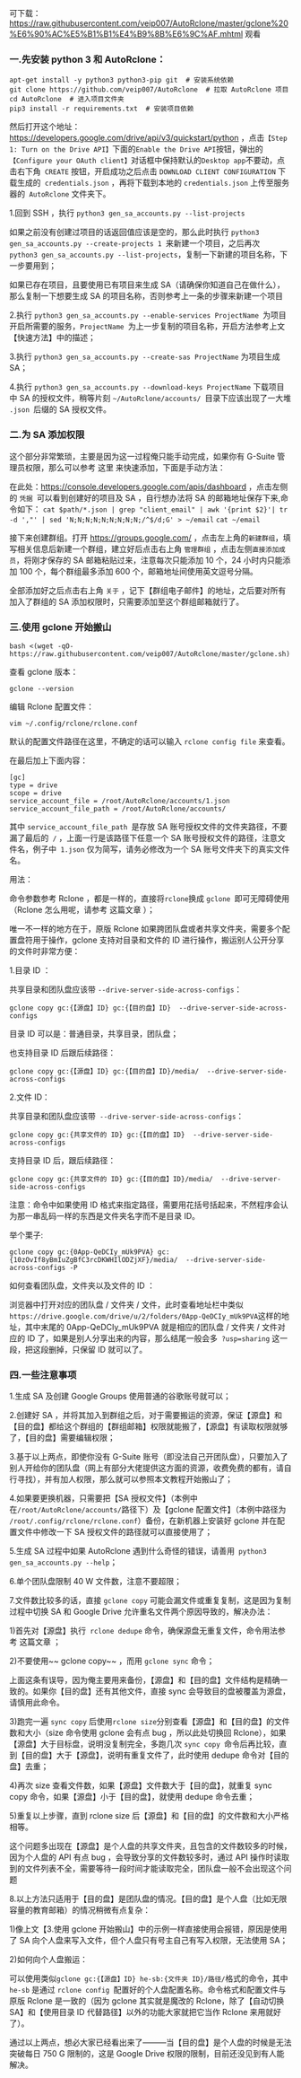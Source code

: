 可下载：https://raw.githubusercontent.com/veip007/AutoRclone/master/gclone%20%E6%90%AC%E5%B1%B1%E4%B9%8B%E6%9C%AF.mhtml 观看


### 一.先安装 python 3 和 AutoRclone：
```
apt-get install -y python3 python3-pip git  # 安装系统依赖
git clone https://github.com/veip007/AutoRclone  # 拉取 AutoRclone 项目
cd AutoRclone  # 进入项目文件夹
pip3 install -r requirements.txt  # 安装项目依赖
```
然后打开这个地址：https://developers.google.com/drive/api/v3/quickstart/python ，点击```【Step 1: Turn on the Drive API】```下面的``` Enable the Drive API ```按钮，弹出的```【Configure your OAuth client】```对话框中保持默认的``` Desktop app ```不要动，点击右下角``` CREATE``` 按钮，开启成功之后点击 ```DOWNLOAD CLIENT CONFIGURATION``` 下载生成的``` credentials.json``` ，再将下载到本地的 ```credentials.json``` 上传至服务器的``` AutoRclone``` 文件夹下。

1.回到 SSH ，执行 ```python3 gen_sa_accounts.py --list-projects```

如果之前没有创建过项目的话返回值应该是空的，那么此时执行 ```python3 gen_sa_accounts.py --create-projects 1 ```来新建一个项目，之后再次``` python3 gen_sa_accounts.py --list-projects```，复制一下新建的项目名称，下一步要用到；

如果已存在项目，且要使用已有项目来生成 SA（请确保你知道自己在做什么），那么复制一下想要生成 SA 的项目名称，否则参考上一条的步骤来新建一个项目

2.执行 ```python3 gen_sa_accounts.py --enable-services ProjectName ```为项目开启所需要的服务，```ProjectName ```为上一步复制的项目名称，开启方法参考上文【快速方法】中的描述；

3.执行 ```python3 gen_sa_accounts.py --create-sas ProjectName``` 为项目生成 SA；

4.执行 ```python3 gen_sa_accounts.py --download-keys ProjectName``` 下载项目中 SA 的授权文件，稍等片刻 ```~/AutoRclone/accounts/ ```目录下应该出现了一大堆 ```.json ```后缀的 SA 授权文件。

### 二.为 SA 添加权限
这个部分非常繁琐，主要是因为这一过程俺只能手动完成，如果你有 G-Suite 管理员权限，那么可以参考 这里 来快速添加，下面是手动方法：

在此处：https://console.developers.google.com/apis/dashboard ，点击左侧的 ```凭据 ```可以看到创建好的项目及 SA ，自行想办法将 SA 的邮箱地址保存下来,命令如下：
```cat $path/*.json | grep "client_email" | awk '{print $2}'| tr -d ',"' | sed 'N;N;N;N;N;N;N;N;N;/^$/d;G' > ~/email```
```cat ~/email```

接下来创建群组。打开 https://groups.google.com/ ，点击左上角的``` 新建群组 ```，填写相关信息后新建一个群组，建立好后点击右上角 ```管理群组``` ，点击左侧``` 直接添加成员 ```，将刚才保存的 SA 邮箱粘贴过来，注意每次只能添加 10 个，24 小时内只能添加 100 个，每个群组最多添加 600 个，邮箱地址间使用英文逗号分隔。

全部添加好之后点击右上角 ```关于``` ，记下【群组电子邮件】的地址，之后要对所有加入了群组的 SA 添加权限时，只需要添加至这个群组邮箱就行了。

### 三.使用 gclone 开始搬山

```bash <(wget -qO- https://raw.githubusercontent.com/veip007/AutoRclone/master/gclone.sh)```

查看 gclone 版本：

```gclone --version```

编辑 Rclone 配置文件：

```vim ~/.config/rclone/rclone.conf```

默认的配置文件路径在这里，不确定的话可以输入 ```rclone config file``` 来查看。

在最后加上下面内容：
```
[gc]
type = drive
scope = drive
service_account_file = /root/AutoRclone/accounts/1.json 
service_account_file_path = /root/AutoRclone/accounts/
```

其中 ```service_account_file_path ```是存放 SA 账号授权文件的文件夹路径，不要漏了最后的``` /``` ，上面一行是该路径下任意一个 SA 账号授权文件的路径，注意文件名，例子中``` 1.json``` 仅为简写，请务必修改为一个 SA 账号文件夹下的真实文件名。

用法：

命令参数参考 Rclone ，都是一样的，直接将``` rclone ```换成 ```gclone ```即可无障碍使用（Rclone 怎么用呢，请参考 这篇文章 ）；

唯一不一样的地方在于，原版 Rclone 如果跨团队盘或者共享文件夹，需要多个配置盘符用于操作，gclone 支持对目录和文件的 ID 进行操作，搬运别人公开分享的文件时非常方便：

1.目录 ID ：

共享目录和团队盘应该带 ```--drive-server-side-across-configs```：

```gclone copy gc:{【源盘】ID} gc:{【目的盘】ID}  --drive-server-side-across-configs```

目录 ID 可以是：普通目录，共享目录，团队盘；

也支持目录 ID 后跟后续路径：

```gclone copy gc:{【源盘】ID} gc:{【目的盘】ID}/media/  --drive-server-side-across-configs```

2.文件 ID：

共享目录和团队盘应该带``` --drive-server-side-across-configs```：

```gclone copy gc:{共享文件的 ID} gc:{【目的盘】ID}  --drive-server-side-across-configs```

支持目录 ID 后，跟后续路径：

```gclone copy gc:{共享文件的 ID} gc:{【目的盘】ID}/media/  --drive-server-side-across-configs```

注意：命令中如果使用 ID 格式来指定路径，需要用花括号括起来，不然程序会认为那一串乱码一样的东西是文件夹名字而不是目录 ID。

举个栗子:

```gclone copy gc:{0App-QeDCIy_mUk9PVA} gc:{10zOvIf8yBmIuZgBfC3rcDKWHIlODZjXF}/media/  --drive-server-side-across-configs -P```

如何查看团队盘，文件夹以及文件的 ID ：

浏览器中打开对应的团队盘 / 文件夹 / 文件，此时查看地址栏中类似``` https://drive.google.com/drive/u/2/folders/0App-QeDCIy_mUk9PVA ```这样的地址，其中末尾的 0App-QeDCIy_mUk9PVA 就是相应的团队盘 / 文件夹 / 文件对应的 ID 了，如果是别人分享出来的内容，那么结尾一般会多``` ?usp=sharing``` 这一段，把这段删掉，只保留 ID 就可以了。

### 四.一些注意事项

1.生成 SA 及创建 Google Groups 使用普通的谷歌账号就可以；

2.创建好 SA ，并将其加入到群组之后，对于需要搬运的资源，保证【源盘】和【目的盘】都给这个群组的【群组邮箱】权限就能搬了，【源盘】有读取权限就够了，【目的盘】需要编辑权限；

3.基于以上两点，即使你没有 G-Suite 账号（即没法自己开团队盘），只要加入了别人开给你的团队盘（网上有部分大佬提供这方面的资源，收费免费的都有，请自行寻找），并有加人权限，那么就可以参照本文教程开始搬山了；

4.如果要更换机器，只需要把【SA 授权文件】（本例中在``` /root/AutoRclone/accounts/ ```路径下）及【gclone 配置文件】（本例中路径为 ```/root/.config/rclone/rclone.conf```）备份，在新机器上安装好 gclone 并在配置文件中修改一下 SA 授权文件的路径就可以直接使用了；

5.生成 SA 过程中如果 AutoRclone 遇到什么奇怪的错误，请善用``` python3 gen_sa_accounts.py --help```；

6.单个团队盘限制 40 W 文件数，注意不要超限；

7.文件数比较多的话，直接 ```gclone copy``` 可能会漏文件或重复复制，这是因为复制过程中切换 SA 和 Google Drive 允许重名文件两个原因导致的，解决办法：

1)首先对【源盘】执行``` rclone dedupe``` 命令，确保源盘无重复文件，命令用法参考 这篇文章 ；

2)不要使用~~ gclone copy~~ ，而用 ```gclone sync``` 命令；

上面这条有误导，因为俺主要用来备份，【源盘】和【目的盘】文件结构是精确一致的。如果你【目的盘】还有其他文件，直接 sync 会导致目的盘被覆盖为源盘，请慎用此命令。

3)跑完一遍 ```sync copy``` 后使用``` rclone size ```分别查看【源盘】和【目的盘】的文件数和大小（size 命令使用 gclone 会有点 bug ，所以此处切换回 Rclone），如果【源盘】大于目标盘，说明没复制完全，多跑几次 ```sync copy ```命令后再比较，直到【目的盘】大于【源盘】，说明有重复文件了，此时使用 dedupe 命令对【目的盘】去重；

4)再次 size 查看文件数，如果【源盘】文件数大于【目的盘】，就重复 sync copy 命令，如果【源盘】小于【目的盘】，就使用 dedupe 命令去重；

5)重复以上步骤，直到 rclone size 后【源盘】和【目的盘】的文件数和大小严格相等。

这个问题多出现在【源盘】是个人盘的共享文件夹，且包含的文件数较多的时候，因为个人盘的 API 有点 bug ，会导致分享的文件数较多时，通过 API 操作时读取到的文件列表不全，需要等待一段时间才能读取完全，团队盘一般不会出现这个问题

8.以上方法只适用于【目的盘】是团队盘的情况。【目的盘】是个人盘（比如无限容量的教育邮箱）的情况稍微有点复杂：

1)像上文【3.使用 gclone 开始搬山】中的示例一样直接使用会报错，原因是使用了 SA 向个人盘来写入文件，但个人盘只有号主自己有写入权限，无法使用 SA；

2)如何向个人盘搬运：

可以使用类似``` gclone gc:{【源盘】ID} he-sb:{文件夹 ID}/路径/ ```格式的命令，其中 ```he-sb``` 是通过 ```rclone config ```配置好的个人盘配置名称。命令格式和配置文件与原版 Rclone 是一致的（因为 gclone 其实就是魔改的 Rclone，除了【自动切换 SA】和【使用目录 ID 代替路径】以外的功能大家就把它当作 Rclone 来用就好了）。

通过以上两点，想必大家已经看出来了———当【目的盘】是个人盘的时候是无法突破每日 750 G 限制的，这是 Google Drive 权限的限制，目前还没见到有人能解决。
